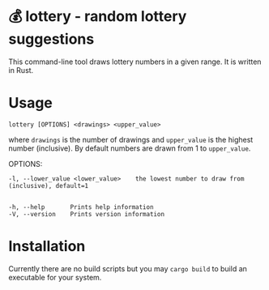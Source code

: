 # :moneybag: lottery - random lottery suggestions

This command-line tool draws lottery numbers in a given range. It is written in Rust.

# Usage

`lottery [OPTIONS] <drawings> <upper_value>`

where `drawings` is the number of drawings and `upper_value` is the highest number (inclusive). By default numbers are drawn from 1 to `upper_value`.

OPTIONS:

    -l, --lower_value <lower_value>    the lowest number to draw from (inclusive), default=1


    -h, --help       Prints help information
    -V, --version    Prints version information

# Installation

Currently there are no build scripts but you may `cargo build` to build an executable for your system.
